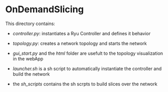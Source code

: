 # OnDemandSlicing
This directory contains:

* *controller.py*: instantiates a Ryu Controller and defines it behavior
* *topology.py*: creates a network topology and starts the network

* *gui_start.py* and the *html* folder are usefult to the topology visualization in the webApp

* *launcher.sh* is a sh script to automatically instantiate the controller and build the network

* the *sh_scripts* contains the sh scrpts to build slices over the network
